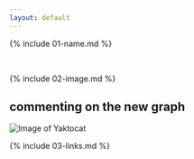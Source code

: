 ```yaml
---
layout: default
---
```


{% include 01-name.md %}

<br>

{% include 02-image.md %}
## commenting on the new graph
![Image of Yaktocat](https://octodex.github.com/images/yaktocat.png)
<br>

{% include 03-links.md %}

